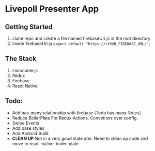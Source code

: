 # Livepoll Presenter App

## Getting Started

1. clone repo and create a file named firebaseUrl.js in the root directory
2. Inside firebaseUrl.js
 ``` export default "https://<YOUR_FIREBASE_URL/"; ```

## The Stack
 1. Immutable.js
 2. Redux
 3. Firebase
 4. React Native

## Todo:
* ~~Add has-many relationship with firebase (Todo has  many Notes)~~
* Reduce BoilerPlate For Redux Actions. Convetions over config.
* Swipe Events
* Add base styles
* Add Android Build
* **CLEAN UP**  Not in a very good state atm. Need to clean up code and move to react-native-boiler-plate

